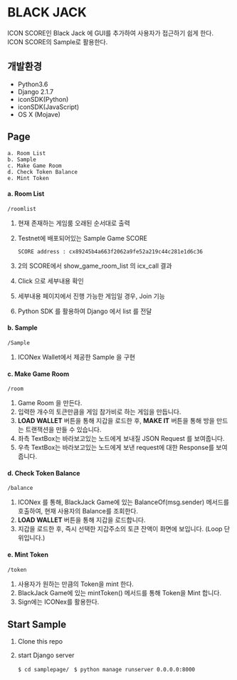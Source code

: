 # BLACK JACK 
ICON SCORE인 Black Jack 에 GUI를 추가하여 사용자가 접근하기 쉽게 한다.  
ICON SCORE의 Sample로 활용한다.

## 개발환경
-   Python3.6
-   Django 2.1.7
-   iconSDK(Python)
-   iconSDK(JavaScript)
-   OS X (Mojave)
  
## Page

```
a. Room List
b. Sample
c. Make Game Room
d. Check Token Balance
e. Mint Token
```


#### a. Room List

```/roomlist```   

  1. 현재 존재하는 게임룸 오래된 순서대로 출력
  2. Testnet에 배포되어있는 Sample Game SCORE
  
      ``` SCORE address : cx89245b4a663f2062a9fe52a219c44c281e1d6c36 ``` 
  
  3. 2의 SCORE에서 show_game_room_list 의 icx_call 결과 
  4. Click 으로 세부내용 확인
  5. 세부내용 페이지에서 진행 가능한 게임일 경우, Join 기능
  6. Python SDK 를 활용하여 Django 에서 list 를 전달

#### b. Sample  

```/Sample```  

  1. ICONex Wallet에서 제공한 Sample 을 구현

#### c. Make Game Room

``` /room ```

1. Game Room 을 만든다.
2. 입력한 개수의 토큰만큼을 게임 참가비로 하는 게임을 만듭니다.
3. **LOAD WALLET** 버튼을 통해 지갑을 로드한 후, **MAKE IT** 버튼을 통해 방을 만드는 트랜잭션을 만들 수 있습니다.
4. 좌측 TextBox는 바라보고있는 노드에게 보내질 JSON Request 를 보여줍니다.
5. 우측 TextBox는 바라보고있는 노드에게 보낸 request에 대한 Response를 보여줍니다.


#### d. Check Token Balance

``` /balance ```

1. ICONex 를 통해, BlackJack Game에 있는 BalanceOf(msg.sender) 메서드를 호출하여, 현재 사용자의 Balance를 조회한다. 
2. **LOAD WALLET** 버튼을 통해 지갑을 로드합니다.
3. 지갑을 로드한 후, 즉시 선택한 지갑주소의 토큰 잔액이 화면에 보입니다. (Loop 단위입니다.)


#### e. Mint Token

``` /token ```

1. 사용자가 원하는 만큼의 Token을 mint 한다.
2. BlackJack Game에 있는 mintToken() 메서드를 통해 Token을 Mint 합니다.
3. Sign에는 ICONex를 활용한다.




## Start Sample 

1. Clone this repo 

2. start Django server 
   
    ```$ cd samplepage/ ```
    ```$ python manage runserver 0.0.0.0:8000```

